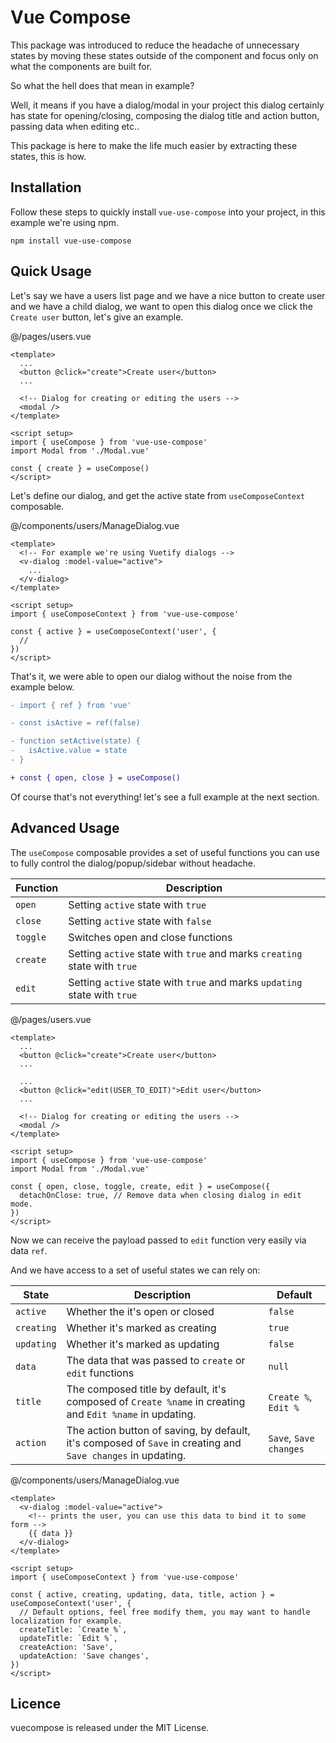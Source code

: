 # Vue Compose

This package was introduced to reduce the headache of unnecessary states by moving these states outside of the component and focus only on what the components are built for.

So what the hell does that mean in example?

Well, it means if you have a dialog/modal in your project this dialog certainly has state for opening/closing, composing the dialog title and action button, passing data when editing etc..

This package is here to make the life much easier by extracting these states, this is how.

## Installation

Follow these steps to quickly install `vue-use-compose` into your project, in this example we're using npm.

```
npm install vue-use-compose
```

## Quick Usage

Let's say we have a users list page and we have a nice button to create user and we have a child dialog, we want to open this dialog once we click the `Create user` button, let's give an example.

@/pages/users.vue

```vue
<template>
  ...
  <button @click="create">Create user</button>
  ...

  <!-- Dialog for creating or editing the users -->
  <modal />
</template>

<script setup>
import { useCompose } from 'vue-use-compose'
import Modal from './Modal.vue'

const { create } = useCompose()
</script>
```

Let's define our dialog, and get the active state from `useComposeContext` composable.

@/components/users/ManageDialog.vue

```vue
<template>
  <!-- For example we're using Vuetify dialogs -->
  <v-dialog :model-value="active">
    ...
  </v-dialog>
</template>

<script setup>
import { useComposeContext } from 'vue-use-compose'

const { active } = useComposeContext('user', {
  // 
})
</script>
```

That's it, we were able to open our dialog without the noise from the example below.

```diff
- import { ref } from 'vue'

- const isActive = ref(false)

- function setActive(state) {
-   isActive.value = state
- }

+ const { open, close } = useCompose()
```

Of course that's not everything! let's see a full example at the next section.

## Advanced Usage

The `useCompose` composable provides a set of useful functions you can use to fully control the dialog/popup/sidebar without headache.

| Function  | Description |
| ------------- | ------------- |
| `open`   | Setting `active` state with `true` |
| `close`  | Setting `active` state with `false` |
| `toggle` | Switches open and close functions |
| `create` | Setting `active` state with `true` and marks `creating` state with `true` |
| `edit`   | Setting `active` state with `true` and marks `updating` state with `true` |

@/pages/users.vue

```vue
<template>
  ...
  <button @click="create">Create user</button>
  ...

  ...
  <button @click="edit(USER_TO_EDIT)">Edit user</button>
  ...

  <!-- Dialog for creating or editing the users -->
  <modal />
</template>

<script setup>
import { useCompose } from 'vue-use-compose'
import Modal from './Modal.vue'

const { open, close, toggle, create, edit } = useCompose({
  detachOnClose: true, // Remove data when closing dialog in edit mode.
})
</script>
```

Now we can receive the payload passed to `edit` function very easily via data `ref`.

And we have access to a set of useful states we can rely on:

| State      | Description | Default |
| ---------- | ------------- | ----- |
| `active`   | Whether the it's open or closed | `false` |
| `creating` | Whether it's marked as creating | `true` |
| `updating` | Whether it's marked as updating | `false` |
| `data`     | The data that was passed to `create` or `edit` functions | `null` |
| `title`    | The composed title by default, it's composed of `Create %name` in creating and `Edit %name` in updating. | `Create %`, `Edit %` |
| `action`   | The action button of saving, by default, it's composed of `Save` in creating and `Save changes` in updating. | `Save`, `Save changes` |

@/components/users/ManageDialog.vue

```vue
<template>
  <v-dialog :model-value="active">
    <!-- prints the user, you can use this data to bind it to some form -->
    {{ data }}
  </v-dialog>
</template>

<script setup>
import { useComposeContext } from 'vue-use-compose'

const { active, creating, updating, data, title, action } = useComposeContext('user', {
  // Default options, feel free modify them, you may want to handle localization for example.
  createTitle: `Create %`,
  updateTitle: `Edit %`,
  createAction: 'Save',
  updateAction: 'Save changes',
})
</script>
```

## Licence

vuecompose is released under the MIT License.